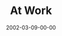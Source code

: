 ---
layout: message
category: message
series: "The Clue Phone Is Ringing"
title: "At Work"
date: 2002-03-09-00-00
message_id: 291
audio: "http://s3.amazonaws.com/crossroads-media/media/legacy/mp3/TCPIR_03_03-10-02_At_Work.mp3"
audio-duration: "39:29"
flag: "N"
---